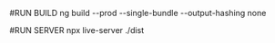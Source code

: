 #RUN BUILD
ng build --prod --single-bundle --output-hashing none 

#RUN SERVER
npx live-server ./dist
